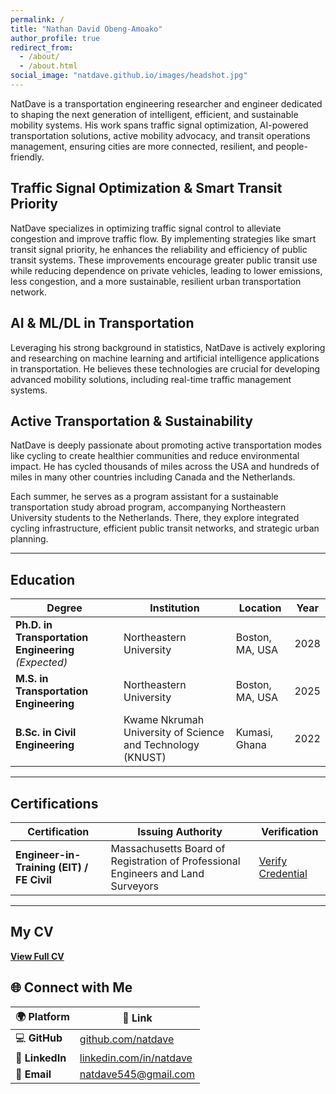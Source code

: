 ```yaml
---
permalink: /
title: "Nathan David Obeng-Amoako"
author_profile: true
redirect_from: 
  - /about/
  - /about.html
social_image: "natdave.github.io/images/headshot.jpg"
---
```


NatDave is a transportation engineering researcher and engineer dedicated to shaping the next generation of intelligent, efficient, and sustainable mobility systems. His work spans traffic signal optimization, AI-powered transportation solutions, active mobility advocacy, and transit operations management, ensuring cities are more connected, resilient, and people-friendly.  

## Traffic Signal Optimization & Smart Transit Priority
NatDave specializes in optimizing traffic signal control to alleviate congestion and improve traffic flow. By implementing strategies like smart transit signal priority, he enhances the reliability and efficiency of public transit systems. These improvements encourage greater public transit use while reducing dependence on private vehicles, leading to lower emissions, less congestion, and a more sustainable, resilient urban transportation network.

## AI & ML/DL in Transportation  
Leveraging his strong background in statistics, NatDave is actively exploring and researching on machine learning and artificial intelligence applications in transportation. He believes these technologies are crucial for developing advanced mobility solutions, including real-time traffic management systems.

## Active Transportation & Sustainability  
NatDave is deeply passionate about promoting active transportation modes like cycling to create healthier communities and reduce environmental impact. He has cycled thousands of miles across the USA and hundreds of miles in many other countries including Canada and the Netherlands.  

Each summer, he serves as a program assistant for a sustainable transportation study abroad program, accompanying Northeastern University students to the Netherlands. There, they explore integrated cycling infrastructure, efficient public transit networks, and strategic urban planning.  

---

## Education  

| Degree | Institution | Location | Year |
|---------|----------------|------------|------|
| **Ph.D. in Transportation Engineering** *(Expected)* | Northeastern University | Boston, MA, USA | 2028 |
| **M.S. in Transportation Engineering** | Northeastern University | Boston, MA, USA | 2025 |
| **B.Sc. in Civil Engineering** | Kwame Nkrumah University of Science and Technology (KNUST) | Kumasi, Ghana | 2022 |

---

## Certifications  

| Certification | Issuing Authority | Verification |
|-----------------|---------------------|---------------|
| **Engineer-in-Training (EIT) / FE Civil** | Massachusetts Board of Registration of Professional Engineers and Land Surveyors | [Verify Credential](https://www.credly.com/badges/35f81516-e8ec-40a4-ad6c-beb2d54a2894) |

---

## My CV  
**[View Full CV](https://natdave.github.io/files/NatDaveCV.pdf)**

## 🌐 Connect with Me  

| 🌍 Platform | 🔗 Link |
|------------|--------|
| 💻 **GitHub** | [github.com/natdave](https://github.com/natdave) |
| 👔 **LinkedIn** | [linkedin.com/in/natdave](https://www.linkedin.com/in/natdave/) |
| 📧 **Email** | [natdave545@gmail.com](mailto:natdave545@gmail.com) |
